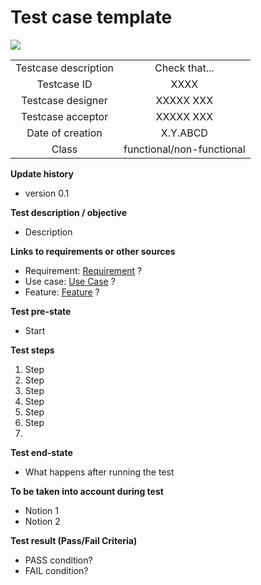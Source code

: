 # Test case template

[![](http://img.youtube.com/vi/9PNY4BrAiHQ/0.jpg)](http://www.youtube.com/watch?v=9PNY4BrAiHQ "")



| | |
|:-:|:-:|
| Testcase description | Check that... |
| Testcase ID | XXXX |
| Testcase designer | XXXXX XXX | 
| Testcase acceptor | XXXXX XXX |
| Date of creation | X.Y.ABCD |
| Class | functional/non-functional |

**Update history**

* version 0.1 

**Test description / objective**

* Description

**Links to requirements or other sources**

* Requirement: [Requirement]() ?   
* Use case: [Use Case]() ? 
* Feature: [Feature]() ?

**Test pre-state**
* Start

**Test steps**


1. Step
2. Step
3. Step
4. Step
5. Step
6. Step
7. 


**Test end-state**

* What happens after running the test

**To be taken into account during test**

* Notion 1
* Notion 2


**Test result (Pass/Fail Criteria)**


* PASS condition? 
* FAIL condition?


